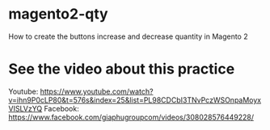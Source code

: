 # magento2-qty
How to create the buttons increase and decrease quantity in Magento 2

# See the video about this practice
Youtube: https://www.youtube.com/watch?v=ihn9P0cLP80&t=576s&index=25&list=PL98CDCbI3TNvPczWSOnpaMoyxVISLVzYQ
Facebook: https://www.facebook.com/giaphugroupcom/videos/308028576449228/
